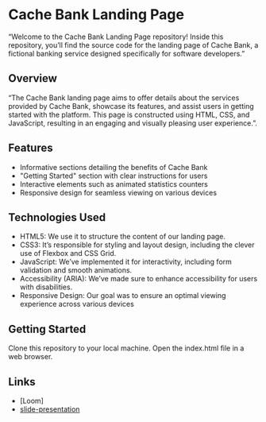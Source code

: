 # Cache Bank Landing Page

“Welcome to the Cache Bank Landing Page repository! Inside this repository, you’ll find the source code for the landing page of Cache Bank, a fictional banking service designed specifically for software developers.”

## Overview

“The Cache Bank landing page aims to offer details about the services provided by Cache Bank, showcase its features, and assist users in getting started with the platform. This page is constructed using HTML, CSS, and JavaScript, resulting in an engaging and visually pleasing user experience.”.

## Features

- Informative sections detailing the benefits of Cache Bank
- "Getting Started" section with clear instructions for users
- Interactive elements such as animated statistics counters
- Responsive design for seamless viewing on various devices

## Technologies Used

- HTML5: We use it to structure the content of our landing page.
- CSS3: It’s responsible for styling and layout design, including the clever use of Flexbox and CSS Grid.
- JavaScript: We’ve implemented it for interactivity, including form validation and smooth animations.
- Accessibility (ARIA): We’ve made sure to enhance accessibility for users with disabilities.
- Responsive Design: Our goal was to ensure an optimal viewing experience across various devices

## Getting Started

Clone this repository to your local machine.
Open the index.html file in a web browser.

## Links 
- [Loom] 
- [slide-presentation](https://docs.google.com/presentation/d/1MtZW9YtXzlGNMnk_qe8OygE5ihnYy9gz/edit?usp=sharing&ouid=115784992208338752277&rtpof=true&sd=true)

